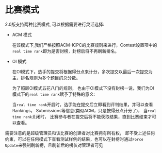 # 比赛模式

2.0版支持两种比赛模式, 可以根据需要进行灵活选择:

+ ACM 模式

    在该模式下,我们严格按照ACM-ICPC的比赛规则来进行，Contest设置项中的`real time rank`即为是否封榜，封榜后将不再刷新排名。

+ OI 模式

    在OI模式下，选手的提交将根据得分点来计分，多次提交以最后一次提交为主，排名规则为多个题目的总分数。

    为了照顾OI模式五花八门的规则， 也由于OI模式下没有封榜一说，我们为OI模式下的`real time rank`赋予了特殊的意义:

    当`real time rank`开启时，选手能在提交后立即看到评判结果，并可以查看Rankings， Submissions等信息(类似ACM，只是按得分点计分了)，
    当`real time rank`关闭时， 比赛参与者在提交后将不能获取结果，直到比赛结束才可以查看。

需要注意的是超级管理员和该比赛的创建者对比赛拥有所有权， 即不受上述任何约束，可以在任何模式下查看测试样例的结果，也可以在封榜时通过`Force Update`来强制刷新榜，且刷新后的榜仅对管理者可见